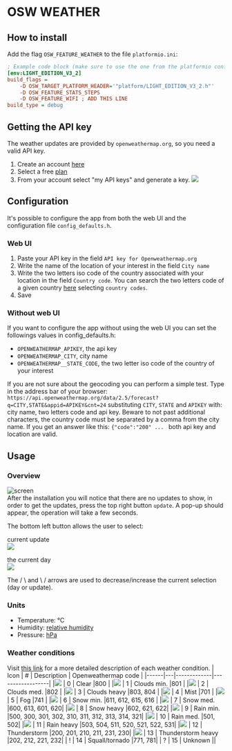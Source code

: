 # OSW WEATHER

## How to install
Add the flag `OSW_FEATURE_WEATHER` to the file `platformio.ini`:
```ini
; Example code block (make sure to use the one from the platformio config!)
[env:LIGHT_EDITION_V3_2]
build_flags =
	-D OSW_TARGET_PLATFORM_HEADER='"platform/LIGHT_EDITION_V3_2.h"'
	-D OSW_FEATURE_STATS_STEPS
	-D OSW_FEATURE_WIFI ; ADD THIS LINE
build_type = debug
```

## Getting the API key
The weather updates are provided by `openweathermap.org`, so you need a valid API key. 
1. Create an account [here](https://openweathermap.org/)
2. Select a free [plan](https://openweathermap.org/price)
3. From your account select "my API keys" and generate a key.
![](/assets/apps/OswWeather/key.png)

## Configuration
It's possible to configure the app from both the web UI and the configuration file `config_defaults.h`.

### Web UI
1. Paste your API key in the field `API key for Openweathermap.org`
2. Write the name of the location of your interest in the field `City name`
3. Write the two letters iso code of the country associated with your location in the field `Country code`. You can search the two letters code of a given country [here](https://www.iso.org/obp/ui/#home) selecting `country codes`.
4. Save

### Without web UI
If you want to configure the app without using the web UI you can set the followings values in config_defaults.h:
- `OPENWEATHERMAP_APIKEY`, the api key
- `OPENWEATHERMAP_CITY`, city name
- `OPENWEATHERMAP__STATE_CODE`, the two letter iso code of the country of your interest

If you are not sure about the geocoding you can perform a simple test.
Type in the address bar of your browser: `https://api.openweathermap.org/data/2.5/forecast?q=CITY,STATE&appid=APIKEY&cnt=24` substituting `CITY`, `STATE` and `APIKEY` with: city name, two letters code and api key. Beware to not past additional characters, the country code must be separated by a comma from the city name. If you get an answer like this: `{"code":"200" ... ` both api key and location are valid.

## Usage
### Overview
![screen](/assets/apps/OswWeather/sync.png)   
After the installation you will notice that there are no updates to show, in order to get the updates, press the top right button `update`. A pop-up should appear, the operation will take a few seconds.  

The bottom left button allows the user to select:  

current update  
![](/assets/apps/OswWeather/h.png)

the current day  
![](/assets/apps/OswWeather/day.png)

The / \  and \ /  arrows are used to decrease/increase the current selection (day or update).

### Units
- Temperature: °C
- Humidity: [relative humidity](https://en.wikipedia.org/wiki/Humidity#Relative_humidity)
- Pressure: [hPa](https://en.wikipedia.org/wiki/Pascal_(unit)#Multiples_and_submultiples)

### Weather conditions 
Visit [this link](https://openweathermap.org/weather-conditions#Weather-Condition-Codes-2) for a more detailed description of each weather condition.
| Icon | # | Description | Openweathermap code |
|------|---|-------------|------------------|
|![](/assets/apps/OswWeather/sun.png) | 0 | Clear |800  |
|![](/assets/apps/OswWeather/cl1.png) | 1 | Clouds min. |801  |
|![](/assets/apps/OswWeather/cl2.png) | 2 | Clouds med. |802  |
|![](/assets/apps/OswWeather/cl3.png) | 3 | Clouds heavy |803, 804 |
|![](/assets/apps/OswWeather/mist.png) | 4 | Mist |701  |
|![](/assets/apps/OswWeather/fog.png) | 5 | Fog |741  |
|![](/assets/apps/OswWeather/snow1.png) | 6 | Snow min. |611, 612, 615, 616  |
|![](/assets/apps/OswWeather/snow2.png) | 7 | Snow med. |600, 613, 601, 620|
|![](/assets/apps/OswWeather/snow3.png) | 8 | Snow heavy |602, 621, 622|
|![](/assets/apps/OswWeather/rain1.png) | 9 | Rain min. |500, 300, 301, 302, 310, 311, 312, 313, 314, 321|
|![](/assets/apps/OswWeather/rain2.png) | 10 | Rain med. |501, 502|
|![](/assets/apps/OswWeather/rain3.png) | 11 | Rain heavy |503, 504, 511, 520, 521, 522, 531|
|![](/assets/apps/OswWeather/th1.png) | 12 | Thunderstorm  |200, 201, 210, 211, 231, 230|
|![](/assets/apps/OswWeather/th2.png) | 13 | Thunderstorm heavy  |202, 212, 221, 232|
| ! | 14 | Squall/tornado  |771, 781|
| ? | 15 | Unknown  ||